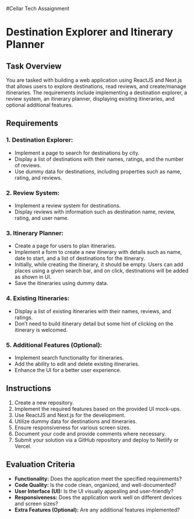 #Cellar Tech Assaignment

# Destination Explorer and Itinerary Planner

## Task Overview

You are tasked with building a web application using ReactJS and Next.js that allows users to explore destinations, read reviews, and create/manage itineraries. The requirements include implementing a destination explorer, a review system, an itinerary planner, displaying existing itineraries, and optional additional features.

## Requirements

### 1. Destination Explorer:

- Implement a page to search for destinations by city.
- Display a list of destinations with their names, ratings, and the number of reviews.
- Use dummy data for destinations, including properties such as name, rating, and reviews.

### 2. Review System:

- Implement a review system for destinations.
- Display reviews with information such as destination name, review, rating, and user name.

### 3. Itinerary Planner:

- Create a page for users to plan itineraries.
- Implement a form to create a new itinerary with details such as name, date to start, and a list of destinations for the itinerary.
- Initially, while creating the itinerary, it should be empty. Users can add places using a given search bar, and on click, destinations will be added as shown in UI.
- Save the itineraries using dummy data.

### 4. Existing Itineraries:

- Display a list of existing itineraries with their names, reviews, and ratings.
- Don’t need to build itinerary detail but some hint of clicking on the itinerary is welcomed.

### 5. Additional Features (Optional):

- Implement search functionality for itineraries.
- Add the ability to edit and delete existing itineraries.
- Enhance the UI for a better user experience.

## Instructions

1. Create a new repository.
2. Implement the required features based on the provided UI mock-ups.
3. Use ReactJS and Next.js for the development.
4. Utilize dummy data for destinations and itineraries.
5. Ensure responsiveness for various screen sizes.
6. Document your code and provide comments where necessary.
7. Submit your solution via a GitHub repository and deploy to Netlify or Vercel.

## Evaluation Criteria

- **Functionality:** Does the application meet the specified requirements?
- **Code Quality:** Is the code clean, organized, and well-documented?
- **User Interface (UI):** Is the UI visually appealing and user-friendly?
- **Responsiveness:** Does the application work well on different devices and screen sizes?
- **Extra Features (Optional):** Are any additional features implemented?


